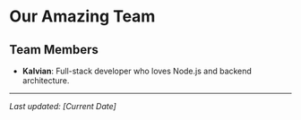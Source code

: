 #  Our Amazing Team

## Team Members
- **Kalvian**: Full-stack developer who loves Node.js and backend architecture.

---
*Last updated: [Current Date]*
